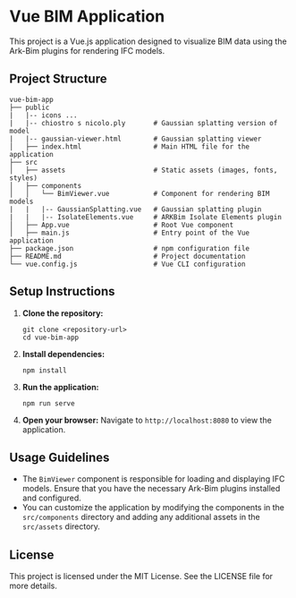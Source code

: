 # Vue BIM Application

This project is a Vue.js application designed to visualize BIM data using the Ark-Bim plugins for rendering IFC models.

## Project Structure

```
vue-bim-app
├── public
|   |-- icons ...
|   |-- chiostro s nicolo.ply       # Gaussian splatting version of model
|   |-- gaussian-viewer.html        # Gaussian splatting viewer
│   ├── index.html                  # Main HTML file for the application
├── src
│   ├── assets                      # Static assets (images, fonts, styles)
│   ├── components
│   │   └── BimViewer.vue           # Component for rendering BIM models
|   |   |-- GaussianSplatting.vue   # Gaussian splatting plugin
|   |   |-- IsolateElements.vue     # ARKBim Isolate Elements plugin
│   ├── App.vue                     # Root Vue component
│   ├── main.js                     # Entry point of the Vue application
├── package.json                    # npm configuration file
├── README.md                       # Project documentation
└── vue.config.js                   # Vue CLI configuration
```

## Setup Instructions

1. **Clone the repository:**

    ```
    git clone <repository-url>
    cd vue-bim-app
    ```

2. **Install dependencies:**

    ```
    npm install
    ```

3. **Run the application:**

    ```
    npm run serve
    ```

4. **Open your browser:**
   Navigate to `http://localhost:8080` to view the application.

## Usage Guidelines

-   The `BimViewer` component is responsible for loading and displaying IFC models. Ensure that you have the necessary Ark-Bim plugins installed and configured.
-   You can customize the application by modifying the components in the `src/components` directory and adding any additional assets in the `src/assets` directory.

## License

This project is licensed under the MIT License. See the LICENSE file for more details.
